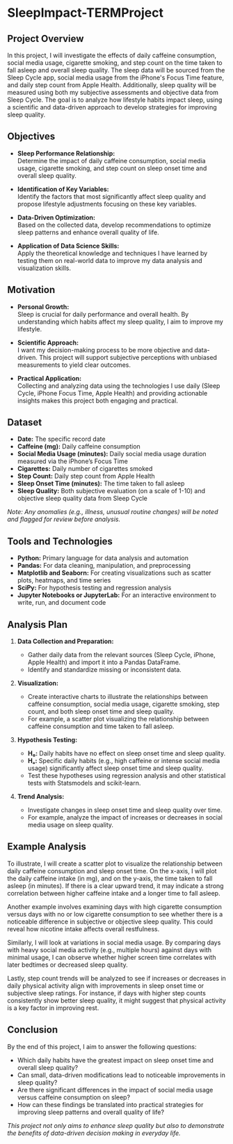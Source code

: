 # SleepImpact-TERMProject

## Project Overview

In this project, I will investigate the effects of daily caffeine consumption, social media usage, cigarette smoking, and step count on the time taken to fall asleep and overall sleep quality. The sleep data will be sourced from the Sleep Cycle app, social media usage from the iPhone's Focus Time feature, and daily step count from Apple Health. Additionally, sleep quality will be measured using both my subjective assessments and objective data from Sleep Cycle. The goal is to analyze how lifestyle habits impact sleep, using a scientific and data-driven approach to develop strategies for improving sleep quality.

## Objectives

- **Sleep Performance Relationship:**  
  Determine the impact of daily caffeine consumption, social media usage, cigarette smoking, and step count on sleep onset time and overall sleep quality.
  
- **Identification of Key Variables:**  
  Identify the factors that most significantly affect sleep quality and propose lifestyle adjustments focusing on these key variables.
  
- **Data-Driven Optimization:**  
  Based on the collected data, develop recommendations to optimize sleep patterns and enhance overall quality of life.
  
- **Application of Data Science Skills:**  
  Apply the theoretical knowledge and techniques I have learned by testing them on real-world data to improve my data analysis and visualization skills.
  

## Motivation

- **Personal Growth:**  
  Sleep is crucial for daily performance and overall health. By understanding which habits affect my sleep quality, I aim to improve my lifestyle.
  
- **Scientific Approach:**  
  I want my decision-making process to be more objective and data-driven. This project will support subjective perceptions with unbiased measurements to yield clear outcomes.
  
- **Practical Application:**  
  Collecting and analyzing data using the technologies I use daily (Sleep Cycle, iPhone Focus Time, Apple Health) and providing actionable insights makes this project both engaging and practical.

## Dataset

- **Date:** The specific record date  
- **Caffeine (mg):** Daily caffeine consumption  
- **Social Media Usage (minutes):** Daily social media usage duration measured via the iPhone’s Focus Time  
- **Cigarettes:** Daily number of cigarettes smoked  
- **Step Count:** Daily step count from Apple Health  
- **Sleep Onset Time (minutes):** The time taken to fall asleep  
- **Sleep Quality:** Both subjective evaluation (on a scale of 1-10) and objective sleep quality data from Sleep Cycle
    

*Note: Any anomalies (e.g., illness, unusual routine changes) will be noted and flagged for review before analysis.*

## Tools and Technologies

- **Python:** Primary language for data analysis and automation  
- **Pandas:** For data cleaning, manipulation, and preprocessing  
- **Matplotlib and Seaborn:** For creating visualizations such as scatter plots, heatmaps, and time series  
- **SciPy:** For hypothesis testing and regression analysis  
- **Jupyter Notebooks or JupyterLab:** For an interactive environment to write, run, and document code  

## Analysis Plan

1. **Data Collection and Preparation:**
   
   - Gather daily data from the relevant sources (Sleep Cycle, iPhone, Apple Health) and import it into a Pandas DataFrame.  
   - Identify and standardize missing or inconsistent data.
     
2. **Visualization:**
   
   - Create interactive charts to illustrate the relationships between caffeine consumption, social media usage, cigarette smoking, step count, and both sleep onset time and sleep quality.
   - For example, a scatter plot visualizing the relationship between caffeine consumption and time taken to fall asleep.
     
3. **Hypothesis Testing:**
   
   - **H₀:** Daily habits have no effect on sleep onset time and sleep quality.  
   - **Hₐ:** Specific daily habits (e.g., high caffeine or intense social media usage) significantly affect sleep onset time and sleep quality.  
   - Test these hypotheses using regression analysis and other statistical tests with Statsmodels and scikit-learn.
     
4. **Trend Analysis:**
   
   - Investigate changes in sleep onset time and sleep quality over time.  
   - For example, analyze the impact of increases or decreases in social media usage on sleep quality.
     

## Example Analysis

To illustrate, I will create a scatter plot to visualize the relationship between daily caffeine consumption and sleep onset time. On the x-axis, I will plot the daily caffeine intake (in mg), and on the y-axis, the time taken to fall asleep (in minutes). If there is a clear upward trend, it may indicate a strong correlation between higher caffeine intake and a longer time to fall asleep.

Another example involves examining days with high cigarette consumption versus days with no or low cigarette consumption to see whether there is a noticeable difference in subjective or objective sleep quality. This could reveal how nicotine intake affects overall restfulness.

Similarly, I will look at variations in social media usage. By comparing days with heavy social media activity (e.g., multiple hours) against days with minimal usage, I can observe whether higher screen time correlates with later bedtimes or decreased sleep quality. 

Lastly, step count trends will be analyzed to see if increases or decreases in daily physical activity align with improvements in sleep onset time or subjective sleep ratings. For instance, if days with higher step counts consistently show better sleep quality, it might suggest that physical activity is a key factor in improving rest.


## Conclusion

By the end of this project, I aim to answer the following questions:

- Which daily habits have the greatest impact on sleep onset time and overall sleep quality?
- Can small, data-driven modifications lead to noticeable improvements in sleep quality?
- Are there significant differences in the impact of social media usage versus caffeine consumption on sleep?
- How can these findings be translated into practical strategies for improving sleep patterns and overall quality of life?

*This project not only aims to enhance sleep quality but also to demonstrate the benefits of data-driven decision making in everyday life.*
